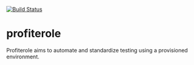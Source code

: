 [![Build Status](https://travis-ci.org/FedericoRessi/profiterole.svg?branch=master)](https://travis-ci.org/FedericoRessi/profiterole)

# profiterole
Profiterole aims to automate and standardize testing using a provisioned environment.
